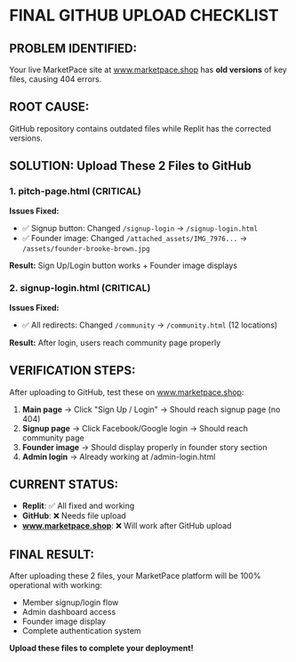# FINAL GITHUB UPLOAD CHECKLIST

## PROBLEM IDENTIFIED:
Your live MarketPace site at www.marketpace.shop has **old versions** of key files, causing 404 errors.

## ROOT CAUSE:
GitHub repository contains outdated files while Replit has the corrected versions.

## SOLUTION: Upload These 2 Files to GitHub

### 1. **pitch-page.html** (CRITICAL)
**Issues Fixed:**
- ✅ Signup button: Changed `/signup-login` → `/signup-login.html`
- ✅ Founder image: Changed `/attached_assets/IMG_7976...` → `/assets/founder-brooke-brown.jpg`

**Result:** Sign Up/Login button works + Founder image displays

### 2. **signup-login.html** (CRITICAL)  
**Issues Fixed:**
- ✅ All redirects: Changed `/community` → `/community.html` (12 locations)

**Result:** After login, users reach community page properly

## VERIFICATION STEPS:
After uploading to GitHub, test these on www.marketpace.shop:

1. **Main page** → Click "Sign Up / Login" → Should reach signup page (no 404)
2. **Signup page** → Click Facebook/Google login → Should reach community page  
3. **Founder image** → Should display properly in founder story section
4. **Admin login** → Already working at /admin-login.html

## CURRENT STATUS:
- **Replit**: ✅ All fixed and working
- **GitHub**: ❌ Needs file upload  
- **www.marketpace.shop**: ❌ Will work after GitHub upload

## FINAL RESULT:
After uploading these 2 files, your MarketPace platform will be 100% operational with working:
- Member signup/login flow
- Admin dashboard access
- Founder image display
- Complete authentication system

**Upload these files to complete your deployment!**